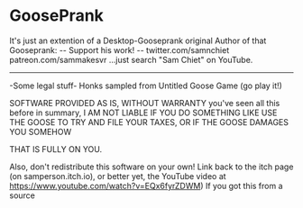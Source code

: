 # GoosePrank

It's just an extention of a Desktop-Gooseprank original Author of that Gooseprank: 
-- Support his work! --
twitter.com/samnchiet
patreon.com/sammakesvr
...just search "Sam Chiet" on YouTube.

-----------------------------------------------------------------------------------------------
-Some legal stuff-
Honks sampled from Untitled Goose Game (go play it!)

SOFTWARE PROVIDED AS IS, WITHOUT WARRANTY you've seen all this before
in summary, I AM NOT LIABLE IF YOU DO SOMETHING LIKE USE THE GOOSE TO TRY AND FILE YOUR TAXES, OR IF THE GOOSE DAMAGES YOU SOMEHOW

THAT IS FULLY ON YOU.

Also, don't redistribute this software on your own! Link back to the itch page (on samperson.itch.io), or better yet, the YouTube video at https://www.youtube.com/watch?v=EQx6fyrZDWM)
If you got this from a source 
